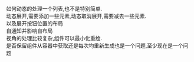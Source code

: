 如何动态的处理一个列表,也不是特别简单.  
动态展开,需要添加一些元素,动态取消展开,需要减去一些元素.  
以及展开按钮位置的布局  
自通知并影响自布局  
视角的处理比较复杂,组件可以最小化重绘.  
是否保留组件从容器中获取还是每次均重新生成也是一个问题,至少现在是一个问题  